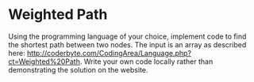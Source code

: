 # Weighted Path

Using the programming language of your choice, implement code to find the shortest path between two nodes. The input is an array as described here: http://coderbyte.com/CodingArea/Language.php?ct=Weighted%20Path. Write your own code locally rather than demonstrating the solution on the website.
